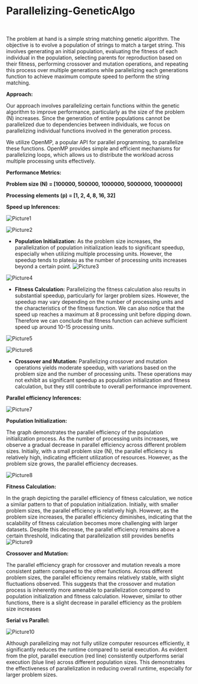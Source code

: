 # Parallelizing-GeneticAlgo
﻿


The problem at hand is a simple string matching genetic algorithm. The objective is to evolve a population of strings to match a target string. This involves generating an initial population, evaluating the fitness of each individual in the population, selecting parents for reproduction based on their fitness, performing crossover and mutation operations, and repeating this process over multiple generations while parallelizing each generations function to achieve maximum compute speed to perform the string matching.

**Approach:**

Our approach involves parallelizing certain functions within the genetic algorithm to improve performance, particularly as the size of the problem (N) increases. Since the generation of entire populations cannot be parallelized due to dependencies between individuals, we focus on parallelizing individual functions involved in the generation process.

We utilize OpenMP, a popular API for parallel programming, to parallelize these functions. OpenMP provides simple and efficient mechanisms for parallelizing loops, which allows us to distribute the workload across multiple processing units effectively.

**Performance Metrics:**

**Problem size (N) = [100000, 500000, 1000000, 5000000, 10000000]**

**Processing elements (p) = [1, 2, 4, 8, 16, 32]** 

**Speed up Inferences:** 

![Picture1](https://github.com/shalini121906/Parallelizing-GeneticAlgo/assets/116372155/deec82a1-7b81-4900-819a-89c59f2dd4cc)


![Picture2](https://github.com/shalini121906/Parallelizing-GeneticAlgo/assets/116372155/97f321a3-5e40-4378-8005-1613cd037031)

- **Population Initialization:** As the problem size increases, the parallelization of population initialization leads to significant speedup, especially when utilizing multiple processing units. However, the speedup tends to plateau as the number of processing units increases beyond a certain point.
![Picture3](https://github.com/shalini121906/Parallelizing-GeneticAlgo/assets/116372155/b1fee9ff-07a1-4093-9cf4-947af275a991)

![Picture4](https://github.com/shalini121906/Parallelizing-GeneticAlgo/assets/116372155/2d509cee-96b6-4549-8409-f8d3e8fdcfba)

- **Fitness Calculation:** Parallelizing the fitness calculation also results in substantial speedup, particularly for larger problem sizes. However, the speedup may vary depending on the number of processing units and the characteristics of the fitness function. We can also notice that the speed up reaches a maximum at 8 processing unit before dipping down. Therefore we can conclude that fitness function can achieve sufficient speed up around 10-15 processing units.


![Picture5](https://github.com/shalini121906/Parallelizing-GeneticAlgo/assets/116372155/a6723640-d527-4a91-871e-95c6f2df211a)

![Picture6](https://github.com/shalini121906/Parallelizing-GeneticAlgo/assets/116372155/08e9389d-bd81-4471-ab64-e1acc9c7a7ab)

- **Crossover and Mutation:** Parallelizing crossover and mutation operations yields moderate speedup, with variations based on the problem size and the number of processing units. These operations may not exhibit as significant speedup as population initialization and fitness calculation, but they still contribute to overall performance improvement.






**Parallel efficiency Inferences:**

![Picture7](https://github.com/shalini121906/Parallelizing-GeneticAlgo/assets/116372155/87a2aacc-397c-4b3c-b218-b58dd3ce072d)

**Population Initialization:**

The graph demonstrates the parallel efficiency of the population initialization process. As the number of processing units increases, we observe a gradual decrease in parallel efficiency across different problem sizes. Initially, with a small problem size (N), the parallel efficiency is relatively high, indicating efficient utilization of resources. However, as the problem size grows, the parallel efficiency decreases. 

![Picture8](https://github.com/shalini121906/Parallelizing-GeneticAlgo/assets/116372155/e567cecc-bae8-4801-9b08-78896369aea0)


**Fitness Calculation:**

In the graph depicting the parallel efficiency of fitness calculation, we notice a similar pattern to that of population initialization. Initially, with smaller problem sizes, the parallel efficiency is relatively high. However, as the problem size increases, the parallel efficiency diminishes, indicating that the scalability of fitness calculation becomes more challenging with larger datasets. Despite this decrease, the parallel efficiency remains above a certain threshold, indicating that parallelization still provides benefits
![Picture9](https://github.com/shalini121906/Parallelizing-GeneticAlgo/assets/116372155/bc736c10-b120-40b5-a5c1-364ce116604f)


**Crossover and Mutation:**

The parallel efficiency graph for crossover and mutation reveals a more consistent pattern compared to the other functions. Across different problem sizes, the parallel efficiency remains relatively stable, with slight fluctuations observed. This suggests that the crossover and mutation process is inherently more amenable to parallelization compared to population initialization and fitness calculation. However, similar to other functions, there is a slight decrease in parallel efficiency as the problem size increases

**Serial vs Parallel:**

![Picture10](https://github.com/shalini121906/Parallelizing-GeneticAlgo/assets/116372155/e10a27d7-1b4a-4833-8c54-5b27bbcaa8aa)


Although parallelizing may not fully utilize computer resources efficiently, it significantly reduces the runtime compared to serial execution. As evident from the plot, parallel execution (red line) consistently outperforms serial execution (blue line) across different population sizes. This demonstrates the effectiveness of parallelization in reducing overall runtime, especially for larger problem sizes.

